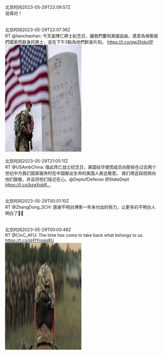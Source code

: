北京时间2023-05-29T22:09:57Z<br>说得对！<br><br><br>北京时间2023-05-29T22:07:36Z<br>RT @lianchaohan: 今天是陣亡將士紀念日，讓我們慶祝美國自由，感恩為保衛我們國家而獻身的將士，並在下午3點為他們默哀片刻。 https://t.co/qw2fpkcllP<br><img src='/temp/image/2023/u-Month-5/1663185322539380736_0.jpg' width='250' height='350'><br><br>北京时间2023-05-29T21:05:11Z<br>RT @USAmbChina: 值此阵亡战士纪念日，美国驻华使团成员向那些在过去两个世纪中为我们国家服务时在中国献出生命的美国人表达敬意。 我们用这段视频向他们致敬，并且将他们铭记在心。@DeptofDefense @StateDept https://t.co/bzgXobR…<br><br><br>北京时间2023-05-29T00:01:10Z<br>RT @ZhangDong_SCH: 感谢不明白博客一年来付出的努力，让更多的不明白人明白了🌹🌹<br><br><br>北京时间2023-05-29T00:00:48Z<br>RT @CinC_AFU: The time has come to take back what belongs to us. https://t.co/sH1Yrggg8U<br><img src='/temp/video/2023/u-Month-5/av-Day-29/realcaixia/1662851424731144192_0.jpg' width='250' height='350'><br><br>